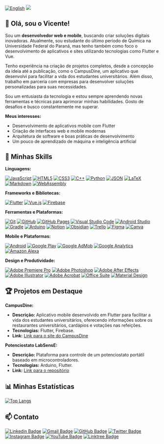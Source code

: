 [![English](https://img.shields.io/badge/English%20version-Available-brightgreen.svg)](https://github.com/vicenteparmi/vicenteparmi/blob/main/README_EN.md)
![](https://komarev.com/ghpvc/?username=vicenteparmi&color=006bed)

## 👋 Olá, sou o Vicente!

Sou um **desenvolvedor web e mobile**, buscando criar soluções digitais inovadoras. Atualmente, sou estudante do último período de Química na Universidade Federal do Paraná, mas tenho também como foco o desenvolvimento de aplicativos e sites utilizando tecnologias como Flutter e Vue.

Tenho experiência na criação de projetos completos, desde a concepção da ideia até a publicação, como o CampusDine, um aplicativo que desenvolvi para facilitar a vida dos estudantes universitários. Além disso, trabalho em parceria com empresas para desenvolver soluções personalizadas para suas necessidades.

Sou um entusiasta da tecnologia e estou sempre aprendendo novas ferramentas e técnicas para aprimorar minhas habilidades. Gosto de desafios e busco constantemente me superar. 

**Meus interesses:**

* Desenvolvimento de aplicativos mobile com Flutter
* Criação de interfaces web e mobile modernas
* Arquitetura de software e boas práticas de desenvolvimento
* Um pouco de aprendizado de máquina e inteligência artificial

## 🚀 Minhas Skills

**Linguagens:**

[![JavaScript](https://img.shields.io/badge/-JavaScript-333333?style=flat&logo=javascript)]()
[![HTML5](https://img.shields.io/badge/-HTML5-333333?style=flat&logo=HTML5)]()
[![CSS3](https://img.shields.io/badge/-CSS3-333333?style=flat&logo=CSS3&logoColor=1572B6)]()
[![C++](https://img.shields.io/badge/-C++-333333?style=flat&logo=C%2B%2B&logoColor=00599C)]()
[![Python](https://img.shields.io/badge/-Python-333333?style=flat&logo=python)]()
[![JSON](https://img.shields.io/badge/-JSON-333333?style=flat&logo=json)]()
[![LaTeX](https://img.shields.io/badge/-LaTeX-333333?style=flat&logo=latex)]()
[![Markdown](https://img.shields.io/badge/-Markdown-333333?style=flat&logo=markdown)]()
[![WebAssembly](https://img.shields.io/badge/-WebAssembly-333333?style=flat&logo=webassembly)]()

**Frameworks e Bibliotecas:**

[![Flutter](https://img.shields.io/badge/-Flutter-333333?style=flat&logo=Flutter)]()
[![Vue.js](https://img.shields.io/badge/-Vue.js-333333?style=flat&logo=vue.js)]()
[![Firebase](https://img.shields.io/badge/-Firebase-333333?style=flat&logo=firebase)]()

**Ferramentas e Plataformas:**

[![Git](https://img.shields.io/badge/-Git-333333?style=flat&logo=git)]()
[![GitHub](https://img.shields.io/badge/-GitHub-333333?style=flat&logo=github)]()
[![GitHub Pages](https://img.shields.io/badge/-GitHub%20Pages-333333?style=flat&logo=github)]()
[![Visual Studio Code](https://img.shields.io/badge/-Visual%20Studio%20Code-333333?style=flat&logo=visual-studio-code&logoColor=007ACC)]()
[![Android Studio](https://img.shields.io/badge/-Android%20Studio-333333?style=flat&logo=android-studio)]()
[![Gradle](https://img.shields.io/badge/-Gradle-333333?style=flat&logo=gradle)]()
[![Arduino](https://img.shields.io/badge/-Arduino-333333?style=flat&logo=Arduino)]()
[![Notion](https://img.shields.io/badge/-Notion-333333?style=flat&logo=notion)]()
[![Obsidian](https://img.shields.io/badge/-Obsidian-333333?style=flat&logo=obsidian)]()
[![Trello](https://img.shields.io/badge/-Trello-333333?style=flat&logo=trello&logoColor=007ACC)]()
[![Figma](https://img.shields.io/badge/-Figma-333333?style=flat&logo=figma&logoColor=007ACC)]()
[![Canva](https://img.shields.io/badge/-Canva-333333?style=flat&logo=canva)]()

**Mobile e Plataformas:**

[![Android](https://img.shields.io/badge/-Android-333333?style=flat&logo=android)]()
[![Google Play](https://img.shields.io/badge/-Google%20Play-333333?style=flat&logo=google-play)]()
[![Google AdMob](https://img.shields.io/badge/-Google%20AdMob-333333?style=flat&logo=google-admob)]()
[![Google Analytics](https://img.shields.io/badge/-Google%20Analytics-333333?style=flat&logo=google-analytics)]()
[![Amazon Alexa](https://img.shields.io/badge/-Amazon%20Alexa-333333?style=flat&logo=amazon-alexa)]()

**Design e Produtividade:**

[![Adobe Premiere Pro](https://img.shields.io/badge/-Adobe%20Premiere%20Pro-333333?style=flat&logo=adobepremierepro)]()
[![Adobe Photoshop](https://img.shields.io/badge/-Adobe%20Photoshop-333333?style=flat&logo=adobephotoshop)]()
[![Adobe After Effects](https://img.shields.io/badge/-Adobe%20After%20Effects-333333?style=flat&logo=adobeaftereffects)]()
[![Adobe Illustrator](https://img.shields.io/badge/-Adobe%20Illustrator-333333?style=flat&logo=adobeillustrator)]()
[![Adobe Acrobat](https://img.shields.io/badge/-Adobe%20Acrobat-333333?style=flat&logo=acrobat)]()
[![Office Suite](https://img.shields.io/badge/-Office%20Suite-333333?style=flat&logo=microsoft-office)]()
[![Material Design](https://img.shields.io/badge/-Material%20Design-333333?style=flat&logo=materialdesign)]()

## 🏆 Projetos em Destaque

**CampusDine:**

* **Descrição:** Aplicativo mobile desenvolvido em Flutter para facilitar a vida dos estudantes universitários, oferecendo informações sobre os restaurantes universitários, cardápios e votações nas refeições.
* **Tecnologias:** Flutter, Firebase.
* **Link:** [Link para o site do CampusDine](https://campusdineapp.web.app/)

**Potenciostato LabSensE:**

* **Descrição:** Plataforma para controle de um potenciostato portátil baseado em microcontroladores.
* **Tecnologias:** Arduino, Flutter.
* **Link:** [Link para o repositório](https://github.com/vicenteparmi/labsense)

## 📊 Minhas Estatísticas

[![Top Langs](https://github-readme-stats.vercel.app/api/top-langs/?username=vicenteparmi&layout=compact&theme=dark)](https://github.com/vicenteparmi)

## 📫 Contato

[![Linkedin Badge](https://img.shields.io/badge/-LinkedIn-blue?style=flat-square&logo=Linkedin&logoColor=white&link=https://www.linkedin.com/in/vicenteparmi)](https://www.linkedin.com/in/vicenteparmi)
[![Gmail Badge](https://img.shields.io/badge/-Gmail-d14836?style=flat-square&logo=Gmail&logoColor=white&link=mailto:vicenteparmigiani@gmail.com)](mailto:vicenteparmigiani@gmail.com)
[![GitHub Badge](https://img.shields.io/badge/-GitHub-181717?style=flat-square&logo=github&logoColor=white&link=https://github.com/vicenteparmi)](https://github.com/vicenteparmi)
[![Twitter Badge](https://img.shields.io/badge/-Twitter-1DA1F2?style=flat-square&logo=twitter&logoColor=white&link=https://twitter.com/vicenteparmi)](https://twitter.com/vicenteparmi)
[![Instagram Badge](https://img.shields.io/badge/-Instagram-E4405F?style=flat-square&logo=instagram&logoColor=white&link=https://instagram.com/vicenteparmi)](https://instagram.com/vicenteparmi)
[![YouTube Badge](https://img.shields.io/badge/-YouTube-FF0000?style=flat-square&logo=youtube&logoColor=white&link=https://youtube.com/vicenteparmi)](https://youtube.com/@vicenteparmi)
[![Linktree Badge](https://img.shields.io/badge/-Linktree-1de9b6?style=flat-square&logo=Linktree&logoColor=white&link=https://linktr.ee/vicenteparmi)](https://linktr.ee/vicenteparmi)
